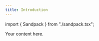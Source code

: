 ```yaml
---
title: Introduction
---
```


import { Sandpack } from "./sandpack.tsx";

<Sandpack>

Your content here.

</Sandpack>
